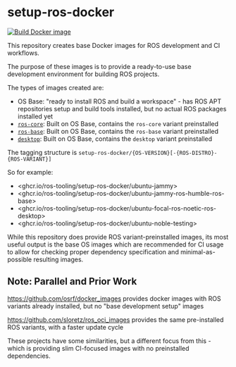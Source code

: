# setup-ros-docker

[![Build Docker image](https://github.com/ros-tooling/setup-ros-docker/workflows/Build%20Docker%20image/badge.svg)](https://github.com/ros-tooling/setup-ros-docker/actions?query=workflow%3A%22Build+Docker+image%22)

This repository creates base Docker images for ROS development and CI workflows.

The purpose of these images is to provide a ready-to-use base development environment for building ROS projects.

The types of images created are:
* OS Base: "ready to install ROS and build a workspace" - has ROS APT repositories setup and build tools installed, but no actual ROS packages installed yet
* [`ros-core`](https://index.ros.org/p/ros_core/github-ros2-variants/): Built on OS Base, contains the `ros-core` variant preinstalled
* [`ros-base`](https://index.ros.org/p/ros_base/github-ros2-variants/): Built on OS Base, contains the `ros-base` variant preinstalled
* [`desktop`](https://index.ros.org/p/desktop/github-ros2-variants/): Built on OS Base, contains the `desktop` variant preinstalled

The tagging structure is `setup-ros-docker/{OS-VERSION}[-{ROS-DISTRO}-{ROS-VARIANT}]`

So for example:
* <ghcr.io/ros-tooling/setup-ros-docker/ubuntu-jammy>
* <ghcr.io/ros-tooling/setup-ros-docker/ubuntu-jammy-ros-humble-ros-base>
* <ghcr.io/ros-tooling/setup-ros-docker/ubuntu-focal-ros-noetic-ros-desktop>
* <ghcr.io/ros-tooling/setup-ros-docker/ubuntu-noble-testing>

While this repository does provide ROS variant-preinstalled images, its most useful output is the base OS images which are recommended for CI usage to allow for checking proper dependency specification and minimal-as-possible resulting images.

## Note: Parallel and Prior Work

https://github.com/osrf/docker_images provides docker images with ROS variants already installed, but no "base development setup" images

https://github.com/sloretz/ros_oci_images provides the same pre-installed ROS variants, with a faster update cycle

These projects have some similarities, but a different focus from this - which is providing slim CI-focused images with no preinstalled dependencies.
